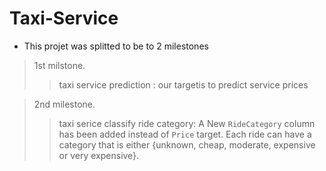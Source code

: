 # Taxi-Service
- This projet was splitted to be to 2 milestones 
> 1st milstone.
>>   taxi service prediction :
      our targetis to predict service prices 
  
> 2nd milestone.
>>   taxi serice classify ride category:
      A New `RideCategory` column has been added instead of `Price` target. Each ride can 
      have a category that is either {unknown, cheap, moderate, expensive or 
      very expensive}.
      
  
